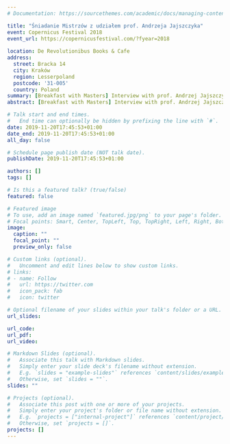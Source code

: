 ```yaml
---
# Documentation: https://sourcethemes.com/academic/docs/managing-content/

title: "Śniadanie Mistrzów z udziałem prof. Andrzeja Jajszczyka"
event: Copernicus Festival 2018
event_url: https://copernicusfestival.com/?fyear=2018
 
location: De Revolutionibus Books & Cafe
address:
  street: Bracka 14
  city: Kraków
  region: Lesserpoland
  postcode: '31-005'
  country: Poland
summary: [Breakfast with Masters] Interview with prof. Andrzej Jajszczyk during Copernicus Festival 2018 in Kraków, Poland.
abstract: [Breakfast with Masters] Interview with prof. Andrzej Jajszczyk during Copernicus Festival 2018 in Kraków, Poland.

# Talk start and end times.
#   End time can optionally be hidden by prefixing the line with `#`.
date: 2019-11-20T17:45:53+01:00
date_end: 2019-11-20T17:45:53+01:00
all_day: false

# Schedule page publish date (NOT talk date).
publishDate: 2019-11-20T17:45:53+01:00

authors: []
tags: []

# Is this a featured talk? (true/false)
featured: false

# Featured image
# To use, add an image named `featured.jpg/png` to your page's folder. 
# Focal points: Smart, Center, TopLeft, Top, TopRight, Left, Right, BottomLeft, Bottom, BottomRight.
image:
  caption: ""
  focal_point: ""
  preview_only: false

# Custom links (optional).
#   Uncomment and edit lines below to show custom links.
# links:
# - name: Follow
#   url: https://twitter.com
#   icon_pack: fab
#   icon: twitter

# Optional filename of your slides within your talk's folder or a URL.
url_slides:

url_code:
url_pdf:
url_video:

# Markdown Slides (optional).
#   Associate this talk with Markdown slides.
#   Simply enter your slide deck's filename without extension.
#   E.g. `slides = "example-slides"` references `content/slides/example-slides.md`.
#   Otherwise, set `slides = ""`.
slides: ""

# Projects (optional).
#   Associate this post with one or more of your projects.
#   Simply enter your project's folder or file name without extension.
#   E.g. `projects = ["internal-project"]` references `content/project/deep-learning/index.md`.
#   Otherwise, set `projects = []`.
projects: []
---
```

